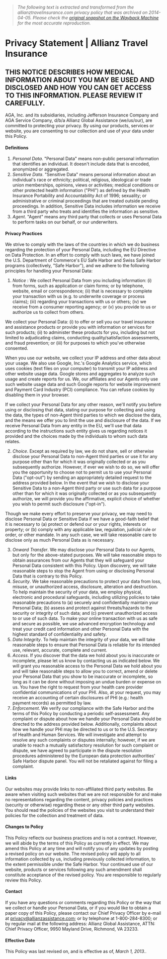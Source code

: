 > *The following text is extracted and transformed from the allianztravelinsurance.com privacy policy that was archived on 2014-04-05. Please check the [original snapshot on the Wayback Machine](https://web.archive.org/web/20140405043235id_/http%3A//www.allianztravelinsurance.com/aa/privacy.aspx) for the most accurate reproduction.*

# Privacy Statement | Allianz Travel Insurance

##  THIS NOTICE DESCRIBES HOW MEDICAL INFORMATION ABOUT YOU MAY BE USED AND DISCLOSED AND HOW YOU CAN GET ACCESS TO THIS INFORMATION. PLEASE REVIEW IT CAREFULLY. 

AGA, Inc. and its subsidiaries, including Jefferson Insurance Company and AGA Service Company, d/b/a Allianz Global Assistance (we/us/our), are committed to protecting your privacy. By using our products, services or website, you are consenting to our collection and use of your data under this Policy.

####  Definitions

  1. _Personal Data_. "Personal Data" means non-public personal information that identifies an individual. It doesn't include data that is encoded, anonymized or aggregated.
  2. _Sensitive Data_. "Sensitive Data" means personal information about an individual's race or ethnicity; political, religious, ideological or trade union memberships, opinions, views or activities; medical conditions or other protected health information ("PHI") as defined by the Health Insurance Portability and Accountability Act of 1996; sexuality; or administrative or criminal proceedings that are treated outside pending proceedings. In addition, Sensitive Data includes information we receive from a third party who treats and identifies the information as sensitive.
  3. _Agent_. "Agent" means any third party that collects or uses Personal Data to perform tasks on our behalf, or our underwriters.



####  Privacy Practices

We strive to comply with the laws of the countries in which we do business regarding the protection of your Personal Data, including the EU Directive on Data Protection. In an effort to comply with such laws, we have joined the U.S. Department of Commerce's EU Safe Harbor and Swiss Safe Harbor programs (collectively, "Safe Harbor"), and we adhere to the following principles for handling your Personal Data: 

  1. _Notice_ : We collect Personal Data from you including information: (i) from forms, such as application or claim forms; or by telephone, website, email or correspondence; (ii) that is necessary to complete your transaction with us (e.g. to underwrite coverage or process claims); (iii) regarding your transactions with us or others; (iv) we receive from a consumer reporting agency; or (v) you provide to us or authorize us to collect from others. 

We collect your Personal Data: (i) to offer or sell you our travel insurance and assistance products or provide you with information or services for such products; (ii) to administer these products for you, including but not limited to adjudicating claims, conducting quality/satisfaction assessments, and fraud prevention; or (iii) for purposes to which you've otherwise consented.

When you use our website, we collect your IP address and other data about your usage. We also use Google, Inc.'s Google Analytics service, which uses cookies (text files on your computer) to transmit your IP address and other website usage data. Google stores and aggregates to analyze such usage and create reports for us. We, our affiliates and our Agents only use such website usage data and such Google reports for website improvement and Payment Card Industry (PCI) compliance. You can refuse cookies by disabling them in your browser. 

If we collect your Personal Data for any other reason, we'll notify you before using or disclosing that data, stating our purpose for collecting and using the data, the types of non-Agent third parties to which we disclose the data, and the means we offer you to limit the use and disclosure of the data. If we receive Personal Data from any entity in the EU, we'll use that data according to the instructions such entity gives us regarding notices it provided and the choices made by the individuals to whom such data relates. 

  2. _Choice_. Except as required by law, we do not share, sell or otherwise disclose your Personal Data to non-Agent third parties or use it for any purpose other than for which it was originally collected or as you subsequently authorize. However, if ever we wish to do so, we will offer you the opportunity to choose not to permit us to use your Personal Data ("opt-out") by sending an appropriately detailed request to the address provided below. In the event that we wish to disclose your Sensitive Data to a non-Agent third party or use such data for a purpose other than for which it was originally collected or as you subsequently authorize, we will provide you the affirmative, explicit choice of whether you wish to permit such disclosure ("opt-in").

Though we make every effort to preserve your privacy, we may need to disclose Personal Data or Sensitive Data if we have a good-faith belief that it is necessary to (a) protect or defend our or your rights, interests or property; or (b) comply with any applicable law, regulation, judicial rule or order, or other mandate. In any such case, we will take reasonable care to disclose only as much Personal Data as is necessary. 

  3. _Onward Transfer_. We may disclose your Personal Data to our Agents, but only for the above-stated purposes. We will take reasonable steps to obtain assurances from our Agents that they will safeguard your Personal Data consistent with this Policy. Upon discovery, we will take reasonable steps to stop the Agent from using or disclosing Personal Data that is contrary to this Policy. 
  4. _Security_. We take reasonable precautions to protect your data from loss, misuse, or unauthorized access, disclosure, alteration and destruction. To help maintain the security of your data, we employ physical, electronic and procedural safeguards, including utilizing policies to take reasonable precautions to (a) securely and confidentially maintain your Personal Data; (b) assess and protect against threats/hazards to the security or integrity of such data; and (c) prevent unauthorized access to or use of such data. To make your online transaction with us as safe and secure as possible, we use advanced encryption technology and treat your credit card information and other Personal Data with the highest standard of confidentiality and safety. 
  5. _Data Integrity_. To help maintain the integrity of your data, we will take reasonable steps to ensure that Personal Data is reliable for its intended use, relevant, accurate, complete and current. 
  6. _Access_. If you discover that the data we hold about you is inaccurate or incomplete, please let us know by contacting us as indicated below. We will grant you reasonable access to the Personal Data we hold about you and will take reasonable steps to allow you to correct, amend or delete your Personal Data that you show to be inaccurate or incomplete, so long as it can be done without imposing an undue burden or expense on us. You have the right to request from your health care provider confidential communications of your PHI. Also, at your request, you may receive an accounting of certain disclosures of PHI (e.g.: health payment records) as permitted by law. 
  7. _Enforcement_. We verify our compliance with the Safe Harbor and the terms of this Policy by conducting a periodic self-assessment. Any complaint or dispute about how we handle your Personal Data should be directed to the address provided below. Additionally, complaints about how we handle your PHI may be directed to us or to the U.S. Secretary of Health and Human Services. We will investigate and attempt to resolve any such complaints or disputes internally; however, if we are unable to reach a mutually satisfactory resolution for such complaint or dispute, we have agreed to participate in the dispute resolution procedures administered by the European data protection authorities' Safe Harbor dispute panel. You will not be retaliated against for filing a complaint. 



####  Links

Our websites may provide links to non-affiliated third party websites. Be aware when visiting such websites that we are not responsible for and make no representations regarding the content, privacy policies and practices (security or otherwise) regarding these or any other third party websites. You should read the policies of the websites you visit to understand their policies for the collection and treatment of data. 

####  Changes to Policy 

This Policy reflects our business practices and is not a contract. However, we will abide by the terms of this Policy as currently in effect. We may amend this Policy at any time and will notify you of any updates by posting a revised policy on our website. The revised policy will apply to all information collected by us, including previously collected information, to the extent permissible under the Safe Harbor. Your continued use of our website, products or services following any such amendment shall constitute acceptance of the revised policy. You are responsible to regularly review this Policy.

####  Contact 

If you have any questions or comments regarding this Policy or the way that we collect or handle your Personal Data, or if you would like to obtain a paper copy of this Policy, please contact our Chief Privacy Officer by e-mail at [privacy@allianzassistance.com](mailto:privacy@allianzassistance.com); or by telephone at 1-800-284-8300; or by regular mail at the following address: Allianz Global Assistance, ATTN: Chief Privacy Officer, 9950 Mayland Drive, Richmond, VA 23233. 

####  Effective Date 

This Policy was last revised on, and is effective as of, _March 1, 2013._.
